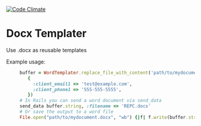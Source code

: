 [![Code Climate](https://codeclimate.com/badge.png)](https://codeclimate.com/github/BaseCampOps/word_templater)

Docx Templater
==============

Use .docx as reusable templates
   
Example usage:
```ruby
     buffer = WordTemplater.replace_file_with_content('path/to/mydocument.docx',
        {
          :client_email1 => 'test@example.com',
          :client_phone1 => '555-555-5555',
        })
     # In Rails you can send a word document via send_data
     send_data buffer.string, :filename => 'REPC.docx'
     # Or save the output to a word file
     File.open("path/to/mydocument.docx", "wb") {|f| f.write(buffer.string) }
```
